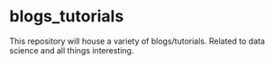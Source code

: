 # blogs_tutorials

This repository will house a variety of blogs/tutorials. Related to data science and all things interesting.
